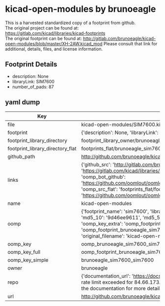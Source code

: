 # kicad-open-modules by brunoeagle  
This is a harvested standardized copy of a footprint from github.  
The original project can be found at:  
https://gitlab.com/kicad/libraries/kicad-footprints  
The original footprint can be found at:
http://gitlab.com/brunoeagle/kicad-open-modules/blob/master/XH-2AW.kicad_mod
Please consult that link for additional, details, files, and license information.  
## Footprint Details
* description: None  
* libraryLink: SIM7600  
* number_of_pads: 87  
## yaml dump  
| Key | Value |  
| --- | --- |  
| file | kicad-open-modules/SIM7600.kicad_mod |  
| footprint | {'description': None, 'libraryLink': 'SIM7600', 'number_of_pads': 87} |  
| footprint_library_directory | footprint_library_owner/brunoeagle_kicad-open-modules |  
| footprint_library_directory_flat | footprints_flat/brunoeagle_sim7600_sim7600/working |  
| github_path | http://github.com/brunoeagle/kicad-open-modules/blob/master/SIM7600.kicad_mod |  
| links | {'github_src': 'http://gitlab.com/brunoeagle/kicad-open-modules/blob/master/XH-2AW.kicad_mod', 'github_src_repo': 'https://gitlab.com/kicad/libraries/kicad-footprints', 'oomp_bot': 'footprints/brunoeagle_sim7600_sim7600/working', 'oomp_bot_github': 'https://github.com/oomlout/oomlout_oomp_footprint_bot/tree/main/footprints/brunoeagle_sim7600_sim7600/working', 'oomp_src_flat': 'footprints_flat/footprints_flat/brunoeagle_sim7600_sim7600/working', 'oomp_src_flat_github': 'https://github.com/oomlout/oomlout_oomp_footprint_src/tree/main/footprints_flat/brunoeagle_sim7600_sim7600/working'} |  
| name | kicad-open-modules |  
| oomp | {'footprint_name': 'sim7600', 'library_name': 'sim7600_kicad_mod', 'md5': '9d46ee9611b3b297d58507a08729ec80', 'md5_10': '9d46ee9611', 'md5_5': '9d46e', 'md5_6': '9d46ee', 'oomp_key': 'oomp_brunoeagle_sim7600_sim7600', 'oomp_key_extra': 'oomp_footprint_brunoeagle_sim7600_sim7600', 'oomp_key_full': 'oomp_footprint_brunoeagle_sim7600_sim7600_9d46ee', 'oomp_key_simple': 'brunoeagle_sim7600_sim7600', 'original_filename': 'kicad-open-modules/SIM7600.kicad_mod', 'owner_name': 'brunoeagle'} |  
| oomp_key | oomp_brunoeagle_sim7600_sim7600 |  
| oomp_key_full | oomp_footprint_brunoeagle_sim7600_sim7600 |  
| oomp_key_simple | brunoeagle_sim7600_sim7600 |  
| owner | brunoeagle |  
| repo | {'documentation_url': 'https://docs.github.com/rest/overview/resources-in-the-rest-api#rate-limiting', 'message': "API rate limit exceeded for 84.66.173.59. (But here's the good news: Authenticated requests get a higher rate limit. Check out the documentation for more details.)"} |  
| url | http://github.com/brunoeagle/kicad-open-modules |  

